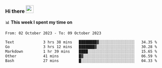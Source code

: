 ### Hi there <a href="https://www.gautamkrishnar.com/"><img src="https://media.giphy.com/media/hvRJCLFzcasrR4ia7z/giphy.gif" width="25px"></a>

📊 **This week I spent my time on**

<!--START_SECTION:waka-->

```txt
From: 02 October 2023 - To: 09 October 2023

Text             3 hrs 38 mins   ████████▓░░░░░░░░░░░░░░░░   34.35 %
Go               3 hrs 12 mins   ███████▓░░░░░░░░░░░░░░░░░   30.28 %
Markdown         1 hr 39 mins    ████░░░░░░░░░░░░░░░░░░░░░   15.65 %
Other            41 mins         █▓░░░░░░░░░░░░░░░░░░░░░░░   06.59 %
Bash             27 mins         █░░░░░░░░░░░░░░░░░░░░░░░░   04.33 %
```

<!--END_SECTION:waka-->
